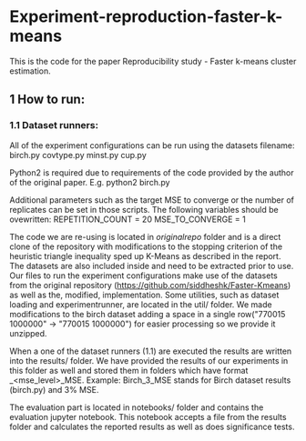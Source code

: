 # Experiment-reproduction-faster-k-means

This is the code for the paper Reproducibility study - Faster k-means cluster estimation.

## 1 How to run:
### 1.1 Dataset runners:
All of the experiment configurations can be run using the datasets filename:
birch.py
covtype.py
minst.py
cup.py

Python2 is required due to requirements of the code provided by the author of the original paper.
E.g. python2 birch.py

Additional parameters such as the target MSE to converge or the number of replicates can be set in those scripts.
The following variables should be ovewritten:
REPETITION_COUNT = 20
MSE_TO_CONVERGE = 1


The code we are re-using is located in *originalrepo* folder and is a direct clone of the repository with modifications to the stopping criterion of the heuristic triangle inequality sped up K-Means as described in the report. The datasets are also included inside and need to be extracted prior to use. Our files to run the experiment configurations make use of the datasets from the original repository (https://github.com/siddheshk/Faster-Kmeans) as well as the, modified, implementation. Some utilities, such as dataset loading and experimentrunner, are located in the util/ folder. 
We made modifications to the birch dataset adding a space in a single row("770015   1000000" -> "770015    1000000") for easier processing so we provide it unzipped.

When a one of the dataset runners (1.1) are executed the results are written into the results/ folder. We have provided the results of our experiments in this folder as well and stored them in folders which have format <dataset>_<mse_level>_MSE. Example: Birch_3_MSE stands for Birch dataset results (birch.py) and 3% MSE.

The evaluation part is located in notebooks/ folder and contains the evaluation jupyter notebook. This notebook accepts a file from the results folder and calculates the reported results as well as does significance tests. 